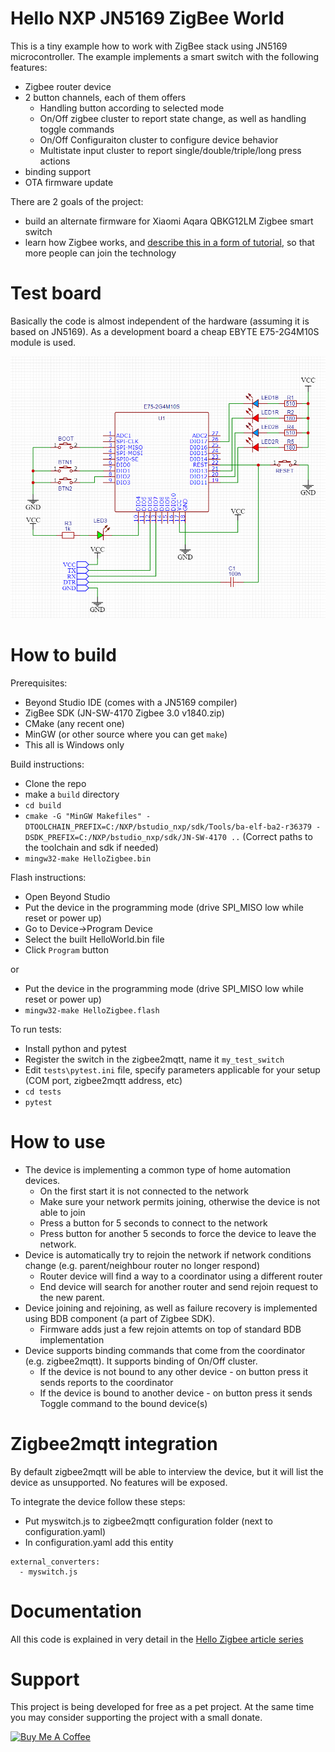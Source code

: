 # Hello NXP JN5169 ZigBee World

This is a tiny example how to work with ZigBee stack using JN5169 microcontroller. The example implements a smart switch with the following features:
- Zigbee router device
- 2 button channels, each of them offers
	- Handling button according to selected mode
	- On/Off zigbee cluster to report state change, as well as handling toggle commands
	- On/Off Configuraiton cluster to configure device behavior
	- Multistate input cluster to report single/double/triple/long press actions
- binding support
- OTA firmware update

There are 2 goals of the project:
- build an alternate firmware for Xiaomi Aqara QBKG12LM Zigbee smart switch
- learn how Zigbee works, and [describe this in a form of tutorial](doc/part0_plan.md), so that more people can join the technology


# Test board

Basically the code is almost independent of the hardware (assuming it is based on JN5169). As a development board a cheap EBYTE E75-2G4M10S module is used.

![Schematics](doc/images/Schematics3.png)

# How to build

Prerequisites:
- Beyond Studio IDE (comes with a JN5169 compiler)
- ZigBee SDK (JN-SW-4170 Zigbee 3.0 v1840.zip)
- CMake (any recent one)
- MinGW (or other source where you can get `make`)
- This all is Windows only

Build instructions:
- Clone the repo
- make a `build` directory
- `cd build`
- `cmake -G "MinGW Makefiles" -DTOOLCHAIN_PREFIX=C:/NXP/bstudio_nxp/sdk/Tools/ba-elf-ba2-r36379 -DSDK_PREFIX=C:/NXP/bstudio_nxp/sdk/JN-SW-4170 ..`
(Correct paths to the toolchain and sdk if needed)
- `mingw32-make HelloZigbee.bin`

Flash instructions:
- Open Beyond Studio
- Put the device in the programming mode (drive SPI_MISO low while reset or power up)
- Go to Device->Program Device
- Select the built HelloWorld.bin file
- Click `Program` button

or

- Put the device in the programming mode (drive SPI_MISO low while reset or power up)
- `mingw32-make HelloZigbee.flash`

To run tests:
- Install python and pytest
- Register the switch in the zigbee2mqtt, name it `my_test_switch`
- Edit `tests\pytest.ini` file, specify parameters applicable for your setup (COM port, zigbee2mqtt address, etc)
- `cd tests`
- `pytest`

# How to use

- The device is implementing a common type of home automation devices.
	- On the first start it is not connected to the network
	- Make sure your network permits joining, otherwise the device is not able to join
	- Press a button for 5 seconds to connect to the network
	- Press button for another 5 seconds to force the device to leave the network.
- Device is automatically try to rejoin the network if network conditions change (e.g. parent/neighbour router no longer respond)
	- Router device will find a way to a coordinator using a different router
	- End device will search for another router and send rejoin request to the new parent.
- Device joining and rejoining, as well as failure recovery is implemented using BDB component (a part of Zigbee SDK).
	- Firmware adds just a few rejoin attemts on top of standard BDB implementation
- Device supports binding commands that come from the coordinator (e.g. zigbee2mqtt). It supports binding of On/Off cluster.
	- If the device is not bound to any other device - on button press it sends reports to the coordinator
	- If the device is bound to another device - on button press it sends Toggle command to the bound device(s)

# Zigbee2mqtt integration

By default zigbee2mqtt will be able to interview the device, but it will list the device as unsupported. No features will be exposed. 

To integrate the device follow these steps:
- Put myswitch.js to zigbee2mqtt configuration folder (next to configuration.yaml)
- In configuration.yaml add this entity
```
external_converters:
  - myswitch.js
```

# Documentation

All this code is explained in very detail in the [Hello Zigbee article series](doc/part0_plan.md)

# Support

This project is being developed for free as a pet project. At the same time you may consider supporting the project with a small donate.

<a href="https://www.buymeacoffee.com/grafalex" target="_blank"><img src="https://cdn.buymeacoffee.com/buttons/v2/default-yellow.png" alt="Buy Me A Coffee" style="height: 60px !important;width: 217px !important;" ></a>
